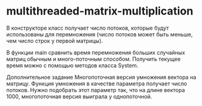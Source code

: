 # multithreaded-matrix-multiplication

В конструкторе класс получает число потоков, которые будут использованы для перемножения (число потоков может быть меньше, чем число строк у первой матрицы).

В функции main сравнить время перемножения больших случайных матриц обычным и много-поточным способом. Получить текущее время можно с помощью методов класса System.

Дополнительное задание
Многопоточная версия умножения вектора на матрицу. Функция умножения в качестве параметра получает число потоков. Нужно подобрать этот параметр так, что на длине вектора 1000, многопоточная версия выиграла у однопоточной.

